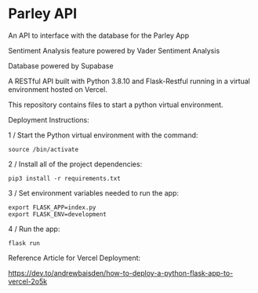 # Parley API

An API to interface with the database for the Parley App

Sentiment Analysis feature powered by Vader Sentiment Analysis

Database powered by Supabase

A RESTful API built with Python 3.8.10 and Flask-Restful running in a virtual environment hosted on Vercel.

This repository contains files to start a python virtual environment.



Deployment Instructions:

1 / Start the Python virtual environment with the command: 

    source /bin/activate

2 / Install all of the project dependencies:

    pip3 install -r requirements.txt

3 / Set environment variables needed to run the app:

    export FLASK_APP=index.py   
    export FLASK_ENV=development

4 / Run the app:

    flask run



Reference Article for Vercel Deployment:

https://dev.to/andrewbaisden/how-to-deploy-a-python-flask-app-to-vercel-2o5k